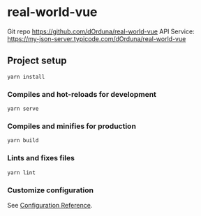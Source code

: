 # real-world-vue

Git repo https://github.com/dOrduna/real-world-vue
API Service: https://my-json-server.typicode.com/dOrduna/real-world-vue

## Project setup
```
yarn install
```

### Compiles and hot-reloads for development
```
yarn serve
```

### Compiles and minifies for production
```
yarn build
```

### Lints and fixes files
```
yarn lint
```

### Customize configuration
See [Configuration Reference](https://cli.vuejs.org/config/).
